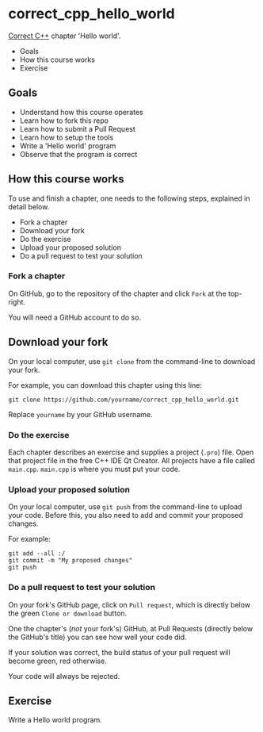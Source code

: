 # correct_cpp_hello_world

[Correct C++](https://github.com/richelbilderbeek/correct_cpp) chapter 'Hello world'.


 * Goals
 * How this course works
 * Exercise

## Goals

 * Understand how this course operates
 * Learn how to fork this repo
 * Learn how to submit a Pull Request
 * Learn how to setup the tools
 * Write a 'Hello world' program
 * Observe that the program is correct

## How this course works

To use and finish a chapter, one needs to the following steps,
explained in detail below.

 * Fork a chapter
 * Download your fork
 * Do the exercise
 * Upload your proposed solution
 * Do a pull request to test your solution

### Fork a chapter

On GitHub, go to the repository of the chapter and click `Fork` at the top-right.

You will need a GitHub account to do so.

## Download your fork

On your local computer, use `git clone` from the command-line to download your fork.

For example, you can download this chapter using this line:

```
git clone https://github.com/yourname/correct_cpp_hello_world.git
```

Replace `yourname` by your GitHub username.

### Do the exercise

Each chapter describes an exercise and supplies a project (`.pro`) file. Open that
project file in the free C++ IDE Qt Creator. All projects have a file 
called `main.cpp`. `main.cpp` is where you must put your code. 

### Upload your proposed solution

On your local computer, use `git push` from the command-line to upload your code.
Before this, you also need to add and commit your proposed changes.

For example:

```
git add --all :/
git commit -m "My proposed changes"
git push
```

### Do a pull request to test your solution

On your fork's GitHub page, click on `Pull request`, which is directly 
below the green `Clone or download` button.

One the chapter's (*not* your fork's) GitHub, at Pull Requests (directly
below the GitHub's title) you can see how well your code did. 

If your solution was correct, the build status of your pull request will
become green, red otherwise.

Your code will always be rejected. 

## Exercise

Write a Hello world program.



